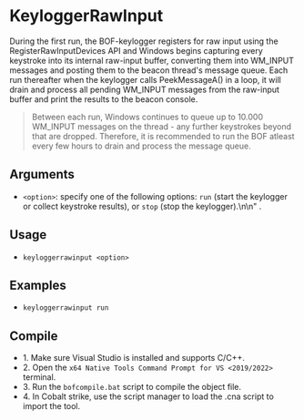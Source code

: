 # KeyloggerRawInput
During the first run, the BOF-keylogger registers for raw input using the RegisterRawInputDevices API and Windows begins capturing every keystroke into its internal raw-input buffer, converting them into WM_INPUT messages and posting them to the beacon thread's message queue. Each run thereafter when the keylogger calls PeekMessageA() in a loop, it will drain and process all pending WM_INPUT messages from the raw-input buffer and print the results to the beacon console.

>Between each run, Windows continues to queue up to 10.000 WM_INPUT messages on the thread - any further keystrokes beyond that are dropped. Therefore, it is recommended to run the BOF atleast every few hours to drain and process the message queue. 

## Arguments
* `<option>`: specify one of the following options: `run` (start the keylogger or collect keystroke results), or `stop` (stop the keylogger).\n\n" .
	

## Usage
* `keyloggerrawinput <option>`

## Examples
* `keyloggerrawinput run`

## Compile
- 1\. Make sure Visual Studio is installed and supports C/C++.
- 2\. Open the `x64 Native Tools Command Prompt for VS <2019/2022>` terminal.
- 3\. Run the `bofcompile.bat` script to compile the object file. 
- 4\. In Cobalt strike, use the script manager to load the .cna script to import the tool. 


